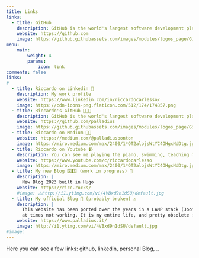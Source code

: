 ```yaml
---
title: Links
links:
  - title: GitHub
    description: GitHub is the world's largest software development platform.
    website: https://github.com
    image: https://github.githubassets.com/images/modules/logos_page/GitHub-Mark.png
menu:
    main:
        weight: 4
        params:
            icon: link
comments: false
links:
#
  - title: Riccardo on Linkedin 💼
    description: My work profile
    website: https://www.linkedin.com/in/riccardocarlesso/
    image: https://cdn-icons-png.flaticon.com/512/174/174857.png
  - title: Riccardo's GitHub 🧑🏻‍💻
    description: GitHub is the world's largest software development platform. Thanks to me 😎
    website: https://github.com/palladius
    image: https://github.githubassets.com/images/modules/logos_page/GitHub-Mark.png
  - title: Riccardo on Medium 🖕🏻
    website: https://medium.com/@palladiusbonton
    image: https://miro.medium.com/max/2400/1*OT2alojsWtYC4OHgxNdDtg.jpeg
  - title: Riccardo on Youtube 📹
    description: You can see me playing the piano, swimming, teaching math, and being silly with my little one 😎
    website: https://www.youtube.com/c/riccardocarlesso
    image: https://miro.medium.com/max/2400/1*OT2alojsWtYC4OHgxNdDtg.jpeg
  - title: My new Blog 2️⃣3️⃣ (work in progress) 🚧
    description: |
      New Blog 2023 built in Hugo
    website: https://ricc.rocks/
    #image: ⚠️http://i1.ytimg.com/vi/4VBxd9n1dSU/default.jpg
  - title: My official Blog 🤿 (probably broken) ⚠️
    description: |
      This website has been ported over the years in a LAMP stack (Joomla + MySQL),
      at times not working. It is my entire life, and pretty obsolete :)
    website: https://www.palladius.it/
    image: http://i1.ytimg.com/vi/4VBxd9n1dSU/default.jpg
#image:
---
```


Here you can see a few links: github, linkedin, personal Blog, ..
<!-- To use this feature, add `links` section to frontmatter.


`image` field accepts both local and external images. -->
